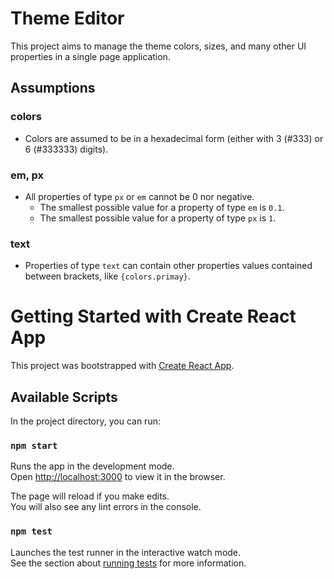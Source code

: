 # Theme Editor

This project aims to manage the theme colors, sizes, and many other UI properties in a single page application.

## Assumptions

### colors
- Colors are assumed to be in a hexadecimal form (either with 3 (#333) or 6 (#333333) digits).

### em, px
- All properties of type `px` or `em` cannot be 0 nor negative.
  - The smallest possible value for a property of type `em` is `0.1`.
  - The smallest possible value for a property of type `px` is `1`.

### text
- Properties of type `text` can contain other properties values contained between brackets, like `{colors.primay}`.

# Getting Started with Create React App

This project was bootstrapped with [Create React App](https://github.com/facebook/create-react-app).

## Available Scripts

In the project directory, you can run:

### `npm start`

Runs the app in the development mode.\
Open [http://localhost:3000](http://localhost:3000) to view it in the browser.

The page will reload if you make edits.\
You will also see any lint errors in the console.

### `npm test`

Launches the test runner in the interactive watch mode.\
See the section about [running tests](https://facebook.github.io/create-react-app/docs/running-tests) for more information.
